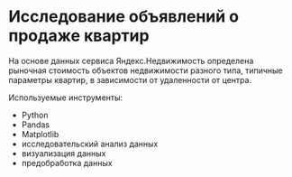 # Исследование объявлений о продаже квартир

На основе данных сервиса Яндекс.Недвижимость определена рыночная стоимость объектов недвижимости разного типа, типичные параметры квартир, в зависимости от
удаленности от центра.

Используемые инструменты:
- Python
- Pandas
- Matplotlib
- исследовательский анализ данных
- визуализация данных
- предобработка данных
